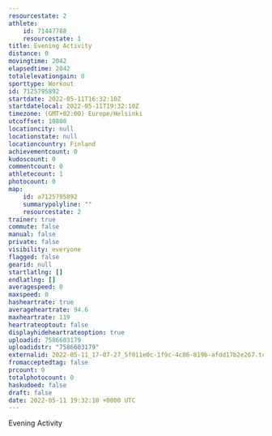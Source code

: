 ```yaml
---
resourcestate: 2
athlete:
    id: 71447788
    resourcestate: 1
title: Evening Activity
distance: 0
movingtime: 2042
elapsedtime: 2042
totalelevationgain: 0
sporttype: Workout
id: 7125795892
startdate: 2022-05-11T16:32:10Z
startdatelocal: 2022-05-11T19:32:10Z
timezone: (GMT+02:00) Europe/Helsinki
utcoffset: 10800
locationcity: null
locationstate: null
locationcountry: Finland
achievementcount: 0
kudoscount: 0
commentcount: 0
athletecount: 1
photocount: 0
map:
    id: a7125795892
    summarypolyline: ""
    resourcestate: 2
trainer: true
commute: false
manual: false
private: false
visibility: everyone
flagged: false
gearid: null
startlatlng: []
endlatlng: []
averagespeed: 0
maxspeed: 0
hasheartrate: true
averageheartrate: 94.6
maxheartrate: 119
heartrateoptout: false
displayhideheartrateoption: true
uploadid: 7586603179
uploadidstr: "7586603179"
externalid: 2022-05-11_17-07-27_5f011e0c-1f9c-4c86-819b-afdd17b2e267.tcx
fromacceptedtag: false
prcount: 0
totalphotocount: 0
haskudoed: false
draft: false
date: 2022-05-11 19:32:10 +0000 UTC
---
```

Evening Activity
